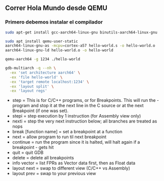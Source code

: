 ## Correr Hola Mundo desde QEMU

### Primero debemos instalar el compilador 
```bash 
sudo apt-get install gcc-aarch64-linux-gnu binutils-aarch64-linux-gnu
```

```bash 
sudo apt install qemu-user-static
aarch64-linux-gnu-as -mcpu=cortex-a57 hello-world.s -o hello-world.o
aarch64-linux-gnu-ld hello-world.o -o hello-world

qemu-aarch64 -g 1234 ./hello-world

gdb-multiarch -q --nh \
  -ex 'set architecture aarch64' \
  -ex 'file hello-world' \
  -ex 'target remote localhost:1234' \
  -ex 'layout split' \
  -ex 'layout regs'
```
- step = This is for C/C++ programs, or for Breakpoints. This will run the - program and stop it at the next line in the C source or at the next Breakpoint (if one was set).
- stepi = step execution by 1 instruction (for Assembly view only)
- nexti = step the very next instruction below; all branches are treated as nops
- break [function name] = set a breakpoint at a function
- next = allow program to run til next breakpoint
- continue = run the program since it is halted, will halt again if a breakpoint - gets hit
- quit = quit GDB
- delete = delete all breakpoints
- info vector = list FPRs as Vector data first, then as Float data
- layout next = swap to different view (C/C++ vs Assembly)
- layout prev = swap to your previous view
